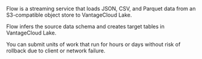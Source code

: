 
Flow is a streaming service that loads JSON, CSV, and Parquet data from an S3-compatible object store to VantageCloud Lake.

Flow infers the source data schema and creates target tables in VantageCloud Lake.

You can submit units of work that run for hours or days without risk of rollback due to client or network failure.

